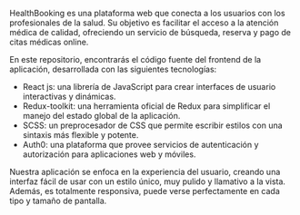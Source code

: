 HealthBooking es una plataforma web que conecta a los usuarios con los profesionales de la salud. Su objetivo es facilitar el acceso a la atención médica de calidad, ofreciendo un servicio de búsqueda, reserva y pago de citas médicas online.

En este repositorio, encontrarás el código fuente del frontend de la aplicación, desarrollada con las siguientes tecnologías:

- React js: una librería de JavaScript para crear interfaces de usuario interactivas y dinámicas.
- Redux-toolkit: una herramienta oficial de Redux para simplificar el manejo del estado global de la aplicación.
- SCSS: un preprocesador de CSS que permite escribir estilos con una sintaxis más flexible y potente.
- Auth0: una plataforma que provee servicios de autenticación y autorización para aplicaciones web y móviles.

Nuestra aplicación se enfoca en la experiencia del usuario, creando una interfaz fácil de usar con un estilo único, muy pulido y llamativo a la vista. Además, es totalmente responsiva, puede verse perfectamente en cada tipo y tamaño de pantalla.